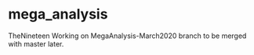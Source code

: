 # mega_analysis

TheNineteen Working on MegaAnalysis-March2020 branch to be merged with master later.
